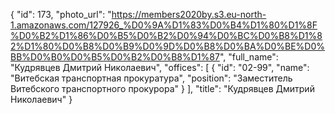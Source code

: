 {
    "id": 173,
    "photo_url": "https://members2020by.s3.eu-north-1.amazonaws.com/127926_%D0%9A%D1%83%D0%B4%D1%80%D1%8F%D0%B2%D1%86%D0%B5%D0%B2%D0%94%D0%BC%D0%B8%D1%82%D1%80%D0%B8%D0%B9%D0%9D%D0%B8%D0%BA%D0%BE%D0%BB%D0%B0%D0%B5%D0%B2%D0%B8%D1%87",
    "full_name": "Кудрявцев Дмитрий Николаевич",
    "offices": [
        {
            "id": "02-99",
            "name": "Витебская транспортная прокуратура",
            "position": "Заместитель Витебского транспортного прокурора"
        }
    ],
    "title": "Кудрявцев Дмитрий Николаевич"
}